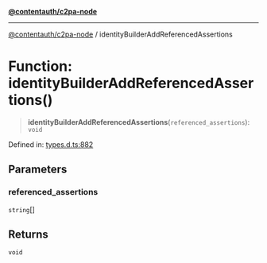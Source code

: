 [**@contentauth/c2pa-node**](../README.md)

***

[@contentauth/c2pa-node](../README.md) / identityBuilderAddReferencedAssertions

# Function: identityBuilderAddReferencedAssertions()

> **identityBuilderAddReferencedAssertions**(`referenced_assertions`): `void`

Defined in: [types.d.ts:882](https://github.com/contentauth/c2pa-node-v2/blob/8bb2490bb1f0c6c00c0930669451a7750cccfebc/js-src/types.d.ts#L882)

## Parameters

### referenced\_assertions

`string`[]

## Returns

`void`
